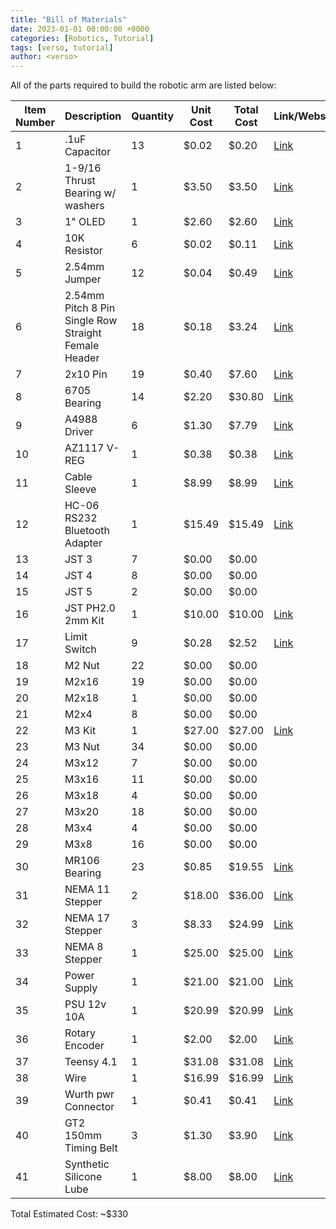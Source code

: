 ```yaml
---
title: "Bill of Materials"
date: 2023-01-01 00:00:00 +0000
categories: [Robotics, Tutorial]
tags: [verso, tutorial]
author: <verso>
---
```


All of the parts required to build the robotic arm are listed below:

| Item Number | Description                                          | Quantity | Unit Cost | Total Cost | Link/Website                                                                                                                                                                                                                                         |
|-------------|------------------------------------------------------|----------|-----------|------------|------------------------------------------------------------------------------------------------------------------------------------------------------------------------------------------------------------------------------------------------------|
|           1 | .1uF Capacitor                                       |       13 |     $0.02 |      $0.20 | [Link](https://www.digikey.com/en/products/detail/samsung-electro-mechanics/CL21B104MACNNNC/3888107)                                                                                                                                                 |
|           2 | 1-9/16 Thrust Bearing w/ washers                     |        1 |     $3.50 |      $3.50 | [Link](https://www.amazon.com/uxcell-NTA1625-Thrust-Bearings-Washers/dp/B08FHTMS26/ref=sr_1_6?keywords=thrust+bearing&sr=8-6)                                                                                                                        |
|           3 | 1" OLED                                              |        1 |     $2.60 |      $2.60 | [Link](https://www.amazon.com/Self-Luminous-Display-Compatible-Arduino-Raspberry/dp/B09JWN8K99/ref=sr_1_6?keywords=OLED%2BArduino&qid=1677853059&sr=8-6&th=1)                                                                                        |
|           4 | 10K Resistor                                         |        6 |     $0.02 |      $0.11 | [Link](https://www.digikey.com/en/products/detail/stackpole-electronics-inc/RMCF0805JT10K0/1757762)                                                                                                                                                  |
|           5 | 2.54mm Jumper                                        |       12 |     $0.04 |      $0.49 | [Link](https://www.digikey.com/en/products/detail/sullins-connector-solutions/QPC02SXGN-RC/2618262)                                                                                                                                                  |
|           6 | 2.54mm Pitch 8 Pin Single Row Straight Female Header |       18 |     $0.18 |      $3.24 | [Link](https://www.amazon.com/Comidox-2-54mm-Straight-Connector-Arduino/dp/B07J5B9LT5/ref=sr_1_5?keywords=female+header+8&refinements=p_72%3A1248879011&rnid=1248877011&s=electronics&sr=1-5)                                                        |
|           7 | 2x10 Pin                                             |       19 |     $0.40 |      $7.60 | [Link](https://www.amazon.com/uxcell-Stainless-Cylindrical-Support-Elements/dp/B07Y58QL85/ref=sr_1_3?crid=39LXQAXN3WWFK&keywords=2mm+x+10mm+pins&qid=1675917226&sprefix=2mm+x+10mm+pins%2Caps%2C61&sr=8-3)                                           |
|           8 | 6705 Bearing                                         |       14 |     $2.20 |     $30.80 | [Link](https://www.amazon.com/XIKE-6705-2RS-Bearings-25x32x4mm-Pre-Lubricated/dp/B09D2WXYD2/ref=sr_1_3?crid=DH5XLRZ4J957&keywords=6705%2Bbearings&qid=1675740962&sprefix=6705%2Bbearings%2Bbearrings%2Caps%2C123&sr=8-3&th=1)                        |
|           9 | A4988 Driver                                         |        6 |     $1.30 |      $7.79 | [Link](https://www.amazon.com/Stepper-Compatible-Stepstick-Printer-Robotics/dp/B09FQ3G5XQ/ref=sr_1_4?crid=38LHTM4YW4GJ8&keywords=A4988&qid=1676217493&s=industrial&sprefix=a4988%2Cindustrial%2C280&sr=1-4)                                          |
|          10 | AZ1117 V-REG                                         |        1 |     $0.38 |      $0.38 | [Link](https://www.digikey.com/en/products/detail/diodes-incorporated/AZ1117IH-5-0TRG1/5699673)                                                                                                                                                      |
|          11 | Cable Sleeve                                         |        1 |     $8.99 |      $8.99 | [Link](https://www.amazon.com/100ft-Expandable-Braided-Sleeving-Sleeve/dp/B074LVRHX8/ref=sr_1_14?keywords=cable%2Bshroud&qid=1677029945&sr=8-14&th=1)                                                                                                |
|          12 | HC-06 RS232 Bluetooth Adapter                        |        1 |    $15.49 |     $15.49 | [Link](https://www.amazon.com/HiLetgo-Wireless-Bluetooth-Transceiver-Bi-Directional/dp/B07VL6ZH67/ref=sr_1_3?keywords=arduino+bluetooth&sr=8-3)                                                                                                      |
|          13 | JST 3                                                |        7 |     $0.00 |      $0.00 |                                                                                                                                                                                                                                                      |
|          14 | JST 4                                                |        8 |     $0.00 |      $0.00 |                                                                                                                                                                                                                                                      |
|          15 | JST 5                                                |        2 |     $0.00 |      $0.00 |                                                                                                                                                                                                                                                      |
|          16 | JST PH2.0 2mm Kit                                    |        1 |    $10.00 |     $10.00 | [Link](https://www.amazon.com/Taiss-560PCS-Connector-Adapter-Housing/dp/B0BHT1FQGY/ref=sr_1_5?keywords=jst%2Bpin%2Bconnectors&qid=1677797895&sr=8-5&th=1)                                                                                            |
|          17 | Limit Switch                                         |        9 |     $0.28 |      $2.52 | [Link](https://www.amazon.com/Cylewet-25Pcs-Switch-Arduino-CYT1073/dp/B073TYWX86/ref=sr_1_4?crid=IBP4GD23FHVX&keywords=micro+limit+switch&qid=1675813657&sprefix=micro+limit+switch%2Caps%2C63&sr=8-4)                                               |
|          18 | M2 Nut                                               |       22 |     $0.00 |      $0.00 |                                                                                                                                                                                                                                                      |
|          19 | M2x16                                                |       19 |     $0.00 |      $0.00 |                                                                                                                                                                                                                                                      |
|          20 | M2x18                                                |        1 |     $0.00 |      $0.00 |                                                                                                                                                                                                                                                      |
|          21 | M2x4                                                 |        8 |     $0.00 |      $0.00 |                                                                                                                                                                                                                                                      |
|          22 | M3 Kit                                               |        1 |    $27.00 |     $27.00 | [Link](https://www.amazon.com/Kwokker-Pieces-Screws-Assortment-Storage/dp/B07K1DV93T/ref=sr_1_2?keywords=assorted+m2+screws&qid=1676225859&sprefix=assortedd+m2%2Caps%2C82&sr=8-2)                                                                   |
|          23 | M3 Nut                                               |       34 |     $0.00 |      $0.00 |                                                                                                                                                                                                                                                      |
|          24 | M3x12                                                |        7 |     $0.00 |      $0.00 |                                                                                                                                                                                                                                                      |
|          25 | M3x16                                                |       11 |     $0.00 |      $0.00 |                                                                                                                                                                                                                                                      |
|          26 | M3x18                                                |        4 |     $0.00 |      $0.00 |                                                                                                                                                                                                                                                      |
|          27 | M3x20                                                |       18 |     $0.00 |      $0.00 |                                                                                                                                                                                                                                                      |
|          28 | M3x4                                                 |        4 |     $0.00 |      $0.00 |                                                                                                                                                                                                                                                      |
|          29 | M3x8                                                 |       16 |     $0.00 |      $0.00 |                                                                                                                                                                                                                                                      |
|          30 | MR106 Bearing                                        |       23 |     $0.85 |     $19.55 | [Link](https://www.amazon.com/uxcell-MR106-2RS-Groove-Bearings-Double/dp/B082PSCNKB/ref=sr_1_3?crid=2HAWQGKEKUHU2&keywords=mr106%2Bbearings&qid=1675740972&sprefix=mr106%2Bbearings%2Caps%2C58&sr=8-3&th=1)                                          |
|          31 | NEMA 11 Stepper                                      |        2 |    $18.00 |     $36.00 | [Link](https://www.amazon.com/Iverntech-Stepper-Printer-Machine-Robotics/dp/B07PNV7RBW/ref=sr_1_3?crid=1YUD6WW90B9YH&keywords=nema+11+stepper&qid=1675704948&sprefix=nema+11+stepper%2Caps%2C317&sr=8-3)                                             |
|          32 | NEMA 17 Stepper                                      |        3 |     $8.33 |     $24.99 | [Link](https://www.amazon.com/RTELLIGENT-Stepper-Bipolar-42x42x38mm-42A02C-XH2-54/dp/B0817TH4LK/ref=sr_1_3?keywords=nema%2B17%2B3pc&qid=1675705101&sr=8-3&th=1)                                                                                      |
|          33 | NEMA 8 Stepper                                       |        1 |    $25.00 |     $25.00 | [Link](https://www.amazon.com/Bipolar-Smallest-Stepper-1-6Ncm-2-3oz/dp/B00PJYL6BY)                                                                                                                                                                   |
|          34 | Power Supply                                         |        1 |    $21.00 |     $21.00 | [Link](https://www.amazon.com/ALITOVE-100-240V-Converter-Transformer-5-5x2-1mm/dp/B07MXXXBV8/ref=sr_1_3?crid=3EW4JDPBZWQ9L&keywords=12v%2B10a%2Bpsu%2Bpower%2Bsupply&qid=1675794345&sprefix=12v%2B10a%2Bpsu%2Bpower%2Bsupply%2Caps%2C62&sr=8-3&th=1) |
|          35 | PSU 12v 10A                                          |        1 |    $20.99 |     $20.99 | [Link](https://www.amazon.com/ALITOVE-100-240V-Converter-Transformer-5-5x2-1mm/dp/B07MXXXBV8/ref=sr_1_3?crid=3EW4JDPBZWQ9L&keywords=12v%2B10a%2Bpsu%2Bpower%2Bsupply&qid=1675794345&sprefix=12v%2B10a%2Bpsu%2Bpower%2Bsupply%2Caps%2C62&sr=8-3&th=1) |
|          36 | Rotary Encoder                                       |        1 |     $2.00 |      $2.00 | [Link](https://www.amazon.com/Taiss-KY-040-Encoder-15%C3%9716-5-Arduino/dp/B07F26CT6B/ref=sr_1_3?keywords=rotary+encoder&sr=8-3)                                                                                                                     |
|          37 | Teensy 4.1                                           |        1 |    $31.08 |     $31.08 | [Link](https://www.digikey.com/en/products/detail/sparkfun-electronics/DEV-20359/16688101)                                                                                                                                                           |
|          38 | Wire                                                 |        1 |    $16.99 |     $16.99 | [Link](https://www.amazon.com/AOTOINK-Conductor-Extension-Welding-Tinned/dp/B08JTZCJV1/ref=sr_1_5?keywords=4+wire+ribbon+cable&sr=8-5)                                                                                                               |
|          39 | Wurth pwr Connector                                  |        1 |     $0.41 |      $0.41 | [Link](https://www.digikey.com/en/products/detail/w%C3%BCrth-elektronik/691137710002/6644051)                                                                                                                                                        |
|          40 | GT2 150mm Timing Belt                                |        3 |     $1.30 |      $3.90 | [Link](https://www.amazon.com/BEMONOC-Timing-Belt-Closed-Loop/dp/B014QJQMJ8/ref=sr_1_2?crid=30N65Q6NOAX3W&keywords=gt2+6mm+timing+belt+150mm&qid=1678071208&s=industrial&sprefix=gt2+6mm+timing+belt+150mm%2Cindustrial%2C69&sr=1-22)                |
|          41 | Synthetic Silicone Lube                              |        1 |     $8.00 |      $8.00 | [Link](https://www.amazon.com/Super-Lube-21030-Synthetic-Grease/dp/B000XBH9HI/ref=sr_1_4?keywords=superlube+dielectric+grease&qid=1679253167&sprefix=superlube+die%2Caps%2C96&sr=8-4)                                                                |

Total Estimated Cost: ~$330